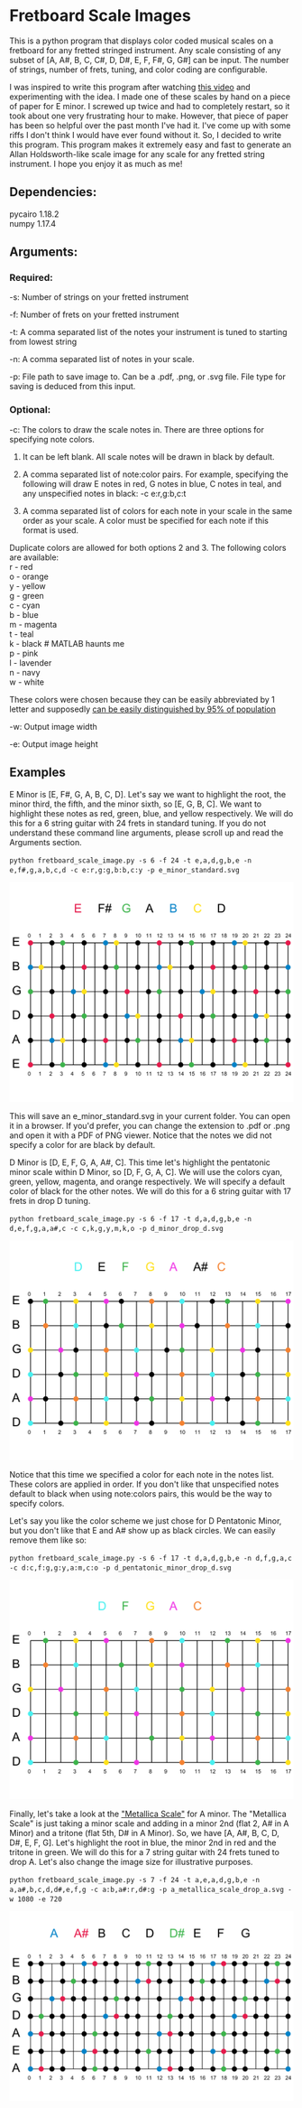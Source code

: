 # Fretboard Scale Images

This is a python program that displays color coded musical scales on a fretboard for any fretted stringed instrument. Any scale consisting of any subset of [A, A#, B, C, C#, D, D#, E, F, F#, G, G#] can be input. The number of strings, number of frets, tuning, and color coding are configurable.

I was inspired to write this program after watching [this video](https://www.youtube.com/watch?v=wts2Mw6Nb5s) and experimenting with the idea. I made one of these scales by hand on a piece of paper for E minor. I screwed up twice and had to completely restart, so it took about one very frustrating hour to make. However, that piece of paper has been so helpful over the past month I've had it. I've come up with some riffs I don't think I would have ever found without it. So, I decided to write this program. This program makes it extremely easy and fast to generate an Allan Holdsworth-like scale image for any scale for any fretted string instrument. I hope you enjoy it as much as me!

## Dependencies:

pycairo 1.18.2  
numpy 1.17.4

## Arguments:

### Required:

-s: Number of strings on your fretted instrument

-f: Number of frets on your fretted instrument

-t: A comma separated list of the notes your instrument is tuned to starting from lowest string

-n: A comma separated list of notes in your scale. 

-p: File path to save image to. Can be a .pdf, .png, or .svg file. File type for saving is deduced from this input.

### Optional:

-c: The colors to draw the scale notes in. There are three options for specifying note colors.
                            
1) It can be left blank. All scale notes will be drawn in black by default.
                            
2) A comma separated list of note:color pairs. For example, specifying the following will draw E notes in red, G notes in blue, C notes in teal, and any unspecified notes in black:
    -c e:r,g:b,c:t
                            
3) A comma separated list of colors for each note in your scale in the same order as your scale. A color must be specified for each note if this format is used. 

Duplicate colors are allowed for both options 2 and 3. The following colors are available:  
    r - red  
    o - orange  
    y - yellow  
    g - green  
    c - cyan  
    b - blue  
    m - magenta  
    t - teal  
    k - black # MATLAB haunts me  
    p - pink  
    l - lavender  
    n - navy  
    w - white  

These colors were chosen because they can be easily abbreviated by 1 letter and supposedly [can be easily distinguished by 95% of population](https://sashat.me/2017/01/11/list-of-20-simple-distinct-colors/)
    
-w: Output image width

-e: Output image height

## Examples

E Minor is [E, F#, G, A, B, C, D]. Let's say we want to highlight the root, the minor third, the fifth, and the minor sixth, so [E, G, B, C]. We want to highlight these notes as red, green, blue, and yellow respectively. We will do this for a 6 string guitar with 24 frets in standard tuning. If you do not understand these command line arguments, please scroll up and read the Arguments section.

`python fretboard_scale_image.py -s 6 -f 24 -t e,a,d,g,b,e -n e,f#,g,a,b,c,d -c e:r,g:g,b:b,c:y -p e_minor_standard.svg`

![E Minor Example Image](./docs/e_minor_standard.svg)

This will save an e_minor_standard.svg in your current folder. You can open it in a browser. If you'd prefer, you can change the extension to .pdf or .png and open it with a PDF of PNG viewer. Notice that the notes we did not specify a color for are black by default.


D Minor is [D, E, F, G, A, A#, C]. This time let's highlight the pentatonic minor scale within D Minor, so [D, F, G, A, C]. We will use the colors cyan, green, yellow, magenta, and orange respectively. We will specify a default color of black for the other notes. We will do this for a 6 string guitar with 17 frets in drop D tuning.

`python fretboard_scale_image.py -s 6 -f 17 -t d,a,d,g,b,e -n d,e,f,g,a,a#,c -c c,k,g,y,m,k,o -p d_minor_drop_d.svg`

![D Minor Example Image](./docs/d_minor_drop_d.svg)

Notice that this time we specified a color for each note in the notes list. These colors are applied in order. If you don't like that unspecified notes default to black when using note:colors pairs, this would be the way to specify colors.


Let's say you like the color scheme we just chose for D Pentatonic Minor, but you don't like that E and A# show up as black circles. We can easily remove them like so:

`python fretboard_scale_image.py -s 6 -f 17 -t d,a,d,g,b,e -n d,f,g,a,c -c d:c,f:g,g:y,a:m,c:o -p d_pentatonic_minor_drop_d.svg`

![D Pentatonic Minor Image](./docs/d_pentatonic_minor_drop_d.svg)


Finally, let's take a look at the ["Metallica Scale"](https://www.youtube.com/watch?v=UuqvZDDm_bk) for A minor. The "Metallica Scale" is just taking a minor scale and adding in a minor 2nd (flat 2, A# in A Minor) and a tritone (flat 5th, D# in A Minor). So, we have [A, A#, B, C, D, D#, E, F, G]. Let's highlight the root in blue, the minor 2nd in red and the tritone in green. We will do this for a 7 string guitar with 24 frets tuned to drop A. Let's also change the image size for illustrative purposes.

`python fretboard_scale_image.py -s 7 -f 24 -t a,e,a,d,g,b,e -n a,a#,b,c,d,d#,e,f,g -c a:b,a#:r,d#:g -p a_metallica_scale_drop_a.svg -w 1080 -e 720`

![A Metallica Scale Image](./docs/a_metallica_scale_drop_a.svg)